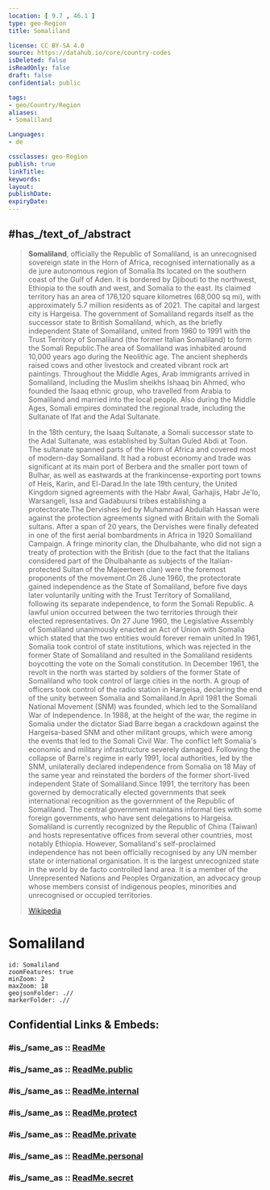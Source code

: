 ```yaml
---
location: [ 9.7 , 46.1 ] 
type: geo-Region
title: Somaliland

license: CC BY-SA 4.0
source: https://datahub.io/core/country-codes
isDeleted: false
isReadOnly: false
draft: false
confidential: public

tags:
- geo/Country/Region
aliases:
- Somaliland

Languages:
- de

cssclasses: geo-Region
publish: true
linkTitle: 
keywords: 
layout: 
publishDate: 
expiryDate: 
---
```


## #has_/text_of_/abstract  

> **Somaliland**, officially the Republic of Somaliland, is an unrecognised sovereign state in the Horn of Africa, recognised internationally as a de jure autonomous region of Somalia.Its located on the southern coast of the Gulf of Aden.  It is bordered by Djibouti to the northwest, Ethiopia to the south and west, and Somalia to the east. Its claimed territory has an area of 176,120 square kilometres (68,000 sq mi), with approximately 5.7 million residents as of 2021. The capital and largest city is Hargeisa. The government of Somaliland regards itself as the successor state to British Somaliland, which, as the briefly independent State of Somaliland, united from 1960 to 1991 with the Trust Territory of Somaliland (the former Italian Somaliland) to form the Somali Republic.The area of Somaliland was inhabited around 10,000 years ago during the Neolithic age. The ancient shepherds raised cows and other livestock and created vibrant rock art paintings. Throughout the Middle Ages, Arab immigrants arrived in Somaliland, including the Muslim sheikhs Ishaaq bin Ahmed, who founded the Isaaq ethnic group, who travelled from Arabia to Somaliland and married into the local people. Also during the Middle Ages, Somali empires dominated the regional trade, including the Sultanate of Ifat and the Adal Sultanate.
>
> In the 18th century, the Isaaq Sultanate, a Somali successor state to the Adal Sultanate, was established by Sultan Guled Abdi at Toon. The sultanate spanned parts of the Horn of Africa and covered most of modern-day Somaliland. It had a robust economy and trade was significant at its main port of Berbera and the smaller port town of Bulhar, as well as eastwards at the frankincense-exporting port towns of Heis, Karin, and El-Darad.In the late 19th century, the United Kingdom signed agreements with the Habr Awal, Garhajis, Habr Je'lo, Warsangeli, Issa and Gadabuursi tribes establishing a protectorate.The Dervishes led by Muhammad Abdullah Hassan were against the protection agreements signed with Britain with the Somali sultans. After a span of 20 years, the Dervishes were finally defeated in one of the first aerial bombardments in Africa in 1920 Somaliland Campaign. A fringe minority clan, the Dhulbahante, who did not sign a treaty of protection with the British (due to the fact that the Italians considered part of the Dhulbahante as subjects of the Italian-protected Sultan of the Majeerteen clan) were the foremost proponents of the movement.On 26 June 1960, the protectorate gained independence as the State of Somaliland, before five days later voluntarily uniting with the Trust Territory of Somaliland, following its separate independence, to form the Somali Republic. A lawful union occurred between the two territories through their elected representatives. On 27 June 1960, the Legislative Assembly of Somaliland unanimously enacted an Act of Union with Somalia which stated that the two entities would forever remain united.In 1961, Somalia took control of state institutions, which was rejected in the former State of Somaliland and resulted in the Somaliland residents boycotting the vote on the Somali constitution. In December 1961, the revolt in the north was started by soldiers of the former State of Somaliland who took control of large cities in the north. A group of officers took control of the radio station in Hargeisa, declaring the end of the unity between Somalia and Somaliland.In April 1981 the Somali National Movement (SNM) was founded, which led to the Somaliland War of Independence. In 1988, at the height of the war, the regime in Somalia under the dictator Siad Barre began a crackdown against the Hargeisa-based SNM and other militant groups, which were among the events that led to the Somali Civil War. The conflict left Somalia's economic and military infrastructure severely damaged. Following the collapse of Barre's regime in early 1991, local authorities, led by the SNM, unilaterally declared independence from Somalia on 18 May of the same year and reinstated the borders of the former short-lived independent State of Somaliland.Since 1991, the territory has been governed by democratically elected governments that seek international recognition as the government of the Republic of Somaliland. The central government maintains informal ties with some foreign governments, who have sent delegations to Hargeisa. Somaliland is currently recognized by the Republic of China (Taiwan) and hosts representative offices from several other countries, most notably Ethiopia. However, Somaliland's self-proclaimed independence has not been officially recognised by any UN member state or international organisation. It is the largest unrecognized state in the world by de facto controlled land area. It is a member of the Unrepresented Nations and Peoples Organization, an advocacy group whose members consist of indigenous peoples, minorities and unrecognised or occupied territories.
>
> [Wikipedia](https://en.wikipedia.org/wiki/Somaliland)
# Somaliland

```leaflet
id: Somaliland
zoomFeatures: true 
minZoom: 2 
maxZoom: 18
geojsonFolder: .//
markerFolder: .//
```


## Confidential Links & Embeds: 

### #is_/same_as :: [ReadMe](/_Standards/Earth/Continent/Africa/Africa~East/Somaliland/ReadMe.md) 

### #is_/same_as :: [ReadMe.public](/_public/Earth/Continent/Africa/Africa~East/Somaliland/ReadMe.public.md) 

### #is_/same_as :: [ReadMe.internal](/_internal/Earth/Continent/Africa/Africa~East/Somaliland/ReadMe.internal.md) 

### #is_/same_as :: [ReadMe.protect](/_protect/Earth/Continent/Africa/Africa~East/Somaliland/ReadMe.protect.md) 

### #is_/same_as :: [ReadMe.private](/_private/Earth/Continent/Africa/Africa~East/Somaliland/ReadMe.private.md) 

### #is_/same_as :: [ReadMe.personal](/_personal/Earth/Continent/Africa/Africa~East/Somaliland/ReadMe.personal.md) 

### #is_/same_as :: [ReadMe.secret](/_secret/Earth/Continent/Africa/Africa~East/Somaliland/ReadMe.secret.md)

